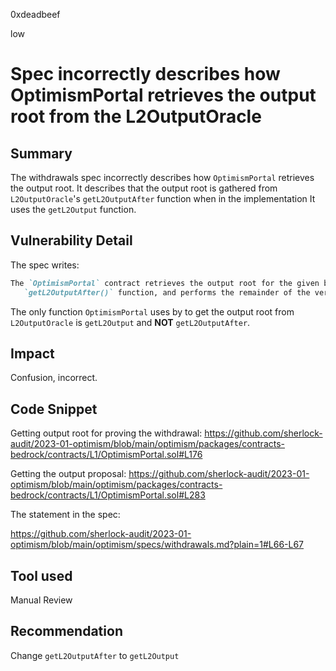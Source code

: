 0xdeadbeef

low

# Spec incorrectly describes how OptimismPortal retrieves the output root from the L2OutputOracle

## Summary

The withdrawals spec incorrectly describes how `OptimismPortal` retrieves the output root.
It describes that the output root is gathered from `L2OutputOracle`'s `getL2OutputAfter` function when in the implementation It uses the `getL2Output` function.

## Vulnerability Detail

The spec writes:
```markdown
The `OptimismPortal` contract retrieves the output root for the given block number from the `L2OutputOracle`'s
   `getL2OutputAfter()` function, and performs the remainder of the verification process internally.
```

The only function `OptimismPortal` uses by to get the output root from `L2OutputOracle` is `getL2Output` and **NOT** `getL2OutputAfter`.

## Impact

Confusion, incorrect.

## Code Snippet

Getting output root for proving the withdrawal:
https://github.com/sherlock-audit/2023-01-optimism/blob/main/optimism/packages/contracts-bedrock/contracts/L1/OptimismPortal.sol#L176

Getting the output proposal:
https://github.com/sherlock-audit/2023-01-optimism/blob/main/optimism/packages/contracts-bedrock/contracts/L1/OptimismPortal.sol#L283

The statement in the spec:

https://github.com/sherlock-audit/2023-01-optimism/blob/main/optimism/specs/withdrawals.md?plain=1#L66-L67

## Tool used

Manual Review

## Recommendation

Change `getL2OutputAfter` to `getL2Output`